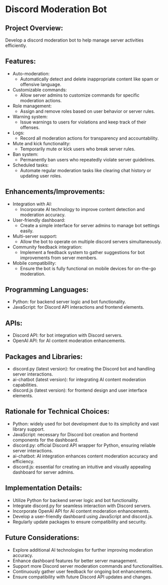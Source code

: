 # Discord Moderation Bot

## Project Overview:
Develop a discord moderation bot to help manage server activities efficiently.

## Features:
- Auto-moderation:
  - Automatically detect and delete inappropriate content like spam or offensive language.
- Customizable commands:
  - Allow server admins to customize commands for specific moderation actions.
- Role management:
  - Assign and remove roles based on user behavior or server rules.
- Warning system:
  - Issue warnings to users for violations and keep track of their offenses.
- Logs:
  - Record all moderation actions for transparency and accountability.
- Mute and kick functionality:
  - Temporarily mute or kick users who break server rules.
- Ban system:
  - Permanently ban users who repeatedly violate server guidelines.
- Scheduled tasks:
  - Automate regular moderation tasks like clearing chat history or updating user roles.

## Enhancements/Improvements:
- Integration with AI:
  - Incorporate AI technology to improve content detection and moderation accuracy.
- User-friendly dashboard:
  - Create a simple interface for server admins to manage bot settings easily.
- Multi-server support:
  - Allow the bot to operate on multiple discord servers simultaneously.
- Community feedback integration:
  - Implement a feedback system to gather suggestions for bot improvements from server members.
- Mobile compatibility:
  - Ensure the bot is fully functional on mobile devices for on-the-go moderation.

## Programming Languages:
- Python: for backend server logic and bot functionality.
- JavaScript: for Discord API interactions and frontend elements.

## APIs:
- Discord API: for bot integration with Discord servers.
- OpenAI API: for AI content moderation enhancements.

## Packages and Libraries:
- discord.py (latest version): for creating the Discord bot and handling server interactions.
- ai-chatbot (latest version): for integrating AI content moderation capabilities.
- discord.js (latest version): for frontend design and user interface elements.

## Rationale for Technical Choices:
- Python: widely used for bot development due to its simplicity and vast library support.
- JavaScript: necessary for Discord bot creation and frontend components for the dashboard.
- discord.py: official Discord API wrapper for Python, ensuring reliable server interactions.
- ai-chatbot: AI integration enhances content moderation accuracy and efficiency.
- discord.js: essential for creating an intuitive and visually appealing dashboard for server admins.

## Implementation Details:
- Utilize Python for backend server logic and bot functionality.
- Integrate discord.py for seamless interaction with Discord servers.
- Incorporate OpenAI API for AI content moderation enhancements.
- Develop a user-friendly dashboard using JavaScript and discord.js.
- Regularly update packages to ensure compatibility and security.

## Future Considerations:
- Explore additional AI technologies for further improving moderation accuracy.
- Enhance dashboard features for better server management.
- Support more Discord server moderation commands and functionalities.
- Continuously gather user feedback for ongoing bot enhancements.
- Ensure compatibility with future Discord API updates and changes.